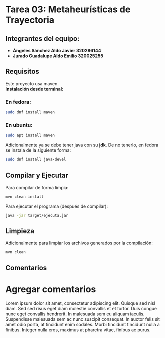 # Tarea 03: Metaheurísticas de Trayectoria

## Integrantes del equipo:

- **Ángeles Sánchez Aldo Javier 320286144**
- **Jurado Guadalupe Aldo Emilio 320025255**

## Requisitos

Este proyecto usa maven. <br>
**Instalación desde terminal:**

### En fedora:

```bash
sudo dnf install maven
```

### En ubuntu:

```bash
sudo apt install maven
```

Adicionalmente ya se debe tener java con su **jdk**.
De no tenerlo, en fedora se instala de la siguiente forma:

```bash
sudo dnf install java-devel

```

## Compilar y Ejecutar

Para compilar de forma limpia:

```bash
mvn clean install
```

Para ejecutar el programa (después de compilar):

```bash
java -jar target/ejecuta.jar
```

## Limpieza

Adicionalmente para limpiar los archivos generados por la compilación:

```bash
mvn clean
```

## Comentarios

# Agregar comentarios

Lorem ipsum dolor sit amet, consectetur adipiscing elit. Quisque sed nisl diam. Sed sed risus eget diam molestie convallis et et tortor. Duis congue nunc eget convallis hendrerit. In malesuada sem eu aliquam iaculis. Suspendisse malesuada sem ac nunc suscipit consequat. In auctor felis sit amet odio porta, at tincidunt enim sodales. Morbi tincidunt tincidunt nulla a finibus. Integer nulla eros, maximus at pharetra vitae, finibus ac purus. 
